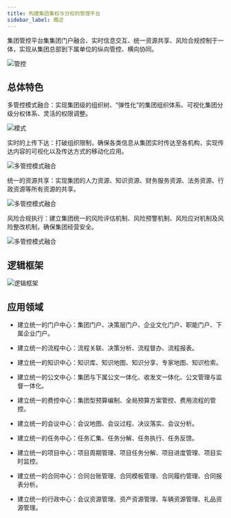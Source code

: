 ```yaml
---
title: 构建集团集权与分权的管理平台
sidebar_label: 概述
---
```


集团管控平台集集团门户融合、实时信息交互、统一资源共享、风险合规控制于一体，实现从集团总部到下属单位的纵向管控、横向协同。

![管控](/assets/car_object_fields.png)

## 总体特色
多管控模式融合：实现集团级的组织树、“弹性化”的集团组织体系、可视化集团分级分权体系、灵活的权限调整。

![模式](/assets/groupimg/mode.png)

实时的上传下达：打破组织限制，确保各类信息从集团实时传达至各机构，实现传达内容的可视化以及传达方式的移动化应用。

![多管控模式融合](/assets/groupimg/m2_l.png)

统一的资源共享：实现集团的人力资源、知识资源、财务服务资源、法务资源、行政资源等所有资源的共享。

![多管控模式融合](/assets/groupimg/m3_l.png)

风险合规执行：建立集团统一的风险评估机制、风险预警机制、风险应对机制及风险整改机制，确保集团经营安全。

![多管控模式融合](/assets/groupimg/m4_l.png)

## 逻辑框架

![逻辑框架](/assets/groupimg/logic.png)

## 应用领域

- 建立统一的门户中心：集团门户、决策层门户、企业文化门户、职能门户、下属企业门户。

- 建立统一的流程中心：流程关联、决策分析、流程督办、流程报表。

- 建立统一的知识中心：知识库、知识地图、知识分享、专家地图、知识检索。

- 建立统一的公文中心：集团与下属公文一体化、收发文一体化、公文管理与监督一体化。

- 建立统一的费控中心：集团型预算编制、全局预算方案管控、费用流程的管控。

- 建立统一的会议中心：会议地图、会议过程、决议落实、会议分析。

- 建立统一的任务中心：任务汇集、任务分解、任务执行、任务反馈。

- 建立统一的项目中心：项目周期管理、项目任务分解、项目进度管理、项目实时监控。

- 建立统一的合同中心：合同台账管理、合同模板管理、合同履约管理、合同报表分析。

- 建立统一的行政中心：会议资源管理、资产资源管理、车辆资源管理、礼品资源管理。